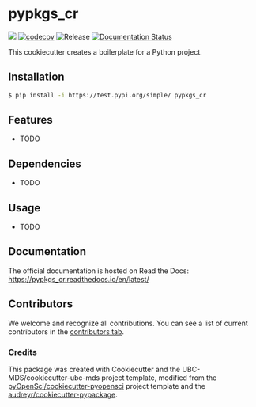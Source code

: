 # pypkgs_cr 

![](https://github.com/chiragrank/pypkgs_cr/workflows/build/badge.svg) [![codecov](https://codecov.io/gh/chiragrank/pypkgs_cr/branch/main/graph/badge.svg)](https://codecov.io/gh/chiragrank/pypkgs_cr) ![Release](https://github.com/chiragrank/pypkgs_cr/workflows/Release/badge.svg) [![Documentation Status](https://readthedocs.org/projects/pypkgs_cr/badge/?version=latest)](https://pypkgs_cr.readthedocs.io/en/latest/?badge=latest)

This cookiecutter creates a boilerplate for a Python project.

## Installation

```bash
$ pip install -i https://test.pypi.org/simple/ pypkgs_cr
```

## Features

- TODO

## Dependencies

- TODO

## Usage

- TODO

## Documentation

The official documentation is hosted on Read the Docs: https://pypkgs_cr.readthedocs.io/en/latest/

## Contributors

We welcome and recognize all contributions. You can see a list of current contributors in the [contributors tab](https://github.com/chiragrank/pypkgs_cr/graphs/contributors).

### Credits

This package was created with Cookiecutter and the UBC-MDS/cookiecutter-ubc-mds project template, modified from the [pyOpenSci/cookiecutter-pyopensci](https://github.com/pyOpenSci/cookiecutter-pyopensci) project template and the [audreyr/cookiecutter-pypackage](https://github.com/audreyr/cookiecutter-pypackage).

